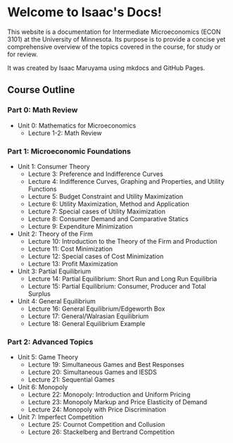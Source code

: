 # Welcome to Isaac's Docs!

This website is a documentation for Intermediate Microeconomics (ECON 3101) at the University of Minnesota. Its purpose is to provide a concise yet comprehensive overview of the topics covered in the course, for study or for review.

It was created by Isaac Maruyama using mkdocs and GitHub Pages.

## Course Outline

### Part 0: Math Review

- Unit 0: Mathematics for Microeconomics
    - Lecture 1-2: Math Review
 
### Part 1: Microeconomic Foundations

- Unit 1: Consumer Theory
    - Lecture 3: Preference and Indifference Curves
    - Lecture 4: Indifference Curves, Graphing and Properties, and Utility Functions
    - Lecture 5: Budget Constraint and Utility Maximization
    - Lecture 6: Utility Maximization, Method and Application
    - Lecture 7: Special cases of Utility Maximization
    - Lecture 8: Consumer Demand and Comparative Statics
    - Lecture 9: Expenditure Minimization
- Unit 2: Theory of the Firm
    - Lecture 10: Introduction to the Theory of the Firm and Production
    - Lecture 11: Cost Minimization
    - Lecture 12: Special cases of Cost Minimization
    - Lecture 13: Profit Maximization
- Unit 3: Partial Equilibrium
    - Lecture 14: Partial Equilibrium: Short Run and Long Run Equilibria
    - Lecture 15: Partial Equilibrium: Consumer, Producer and Total Surplus
- Unit 4: General Equilibrium
    - Lecture 16: General Equilibrium/Edgeworth Box
    - Lecture 17: General/Walrasian Equilibrium
    - Lecture 18: General Equilibrium Example

### Part 2: Advanced Topics

- Unit 5: Game Theory
    - Lecture 19: Simultaneous Games and Best Responses
    - Lecture 20: Simultaneous Games and IESDS
    - Lecture 21: Sequential Games
- Unit 6: Monopoly
    - Lecture 22: Monopoly: Introduction and Uniform Pricing
    - Lecture 23: Monopoly Markup and Price Elasticity of Demand
    - Lecture 24: Monopoly with Price Discrimination
- Unit 7: Imperfect Competition
    - Lecture 25: Cournot Competition and Collusion
    - Lecture 26: Stackelberg and Bertrand Competition